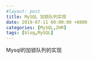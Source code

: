 ```yaml
---
#layout: post
title: MySQL 加锁队列实现
date: 2019-07-11 00:00:00 +0800
categories: [MySQL,ZHR] 
tags: [blog,MySQL]
---
```

Mysql的加锁队列的实现
